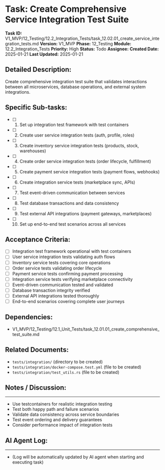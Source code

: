 # Task: Create Comprehensive Service Integration Test Suite

**Task ID:** V1_MVP/12_Testing/12.2_Integration_Tests/task_12.02.01_create_service_integration_tests.md
**Version:** V1_MVP
**Phase:** 12_Testing
**Module:** 12.2_Integration_Tests
**Priority:** High
**Status:** Todo
**Assignee:**
**Created Date:** 2025-01-21
**Last Updated:** 2025-01-21

## Detailed Description:
Create comprehensive integration test suite that validates interactions between all microservices, database operations, and external system integrations.

## Specific Sub-tasks:
- [ ] 1. Set up integration test framework with test containers
- [ ] 2. Create user service integration tests (auth, profile, roles)
- [ ] 3. Create inventory service integration tests (products, stock, warehouses)
- [ ] 4. Create order service integration tests (order lifecycle, fulfillment)
- [ ] 5. Create payment service integration tests (payment flows, webhooks)
- [ ] 6. Create integration service tests (marketplace sync, APIs)
- [ ] 7. Test event-driven communication between services
- [ ] 8. Test database transactions and data consistency
- [ ] 9. Test external API integrations (payment gateways, marketplaces)
- [ ] 10. Set up end-to-end test scenarios across all services

## Acceptance Criteria:
- [ ] Integration test framework operational with test containers
- [ ] User service integration tests validating auth flows
- [ ] Inventory service tests covering core operations
- [ ] Order service tests validating order lifecycle
- [ ] Payment service tests confirming payment processing
- [ ] Integration service tests verifying marketplace connectivity
- [ ] Event-driven communication tested and validated
- [ ] Database transaction integrity verified
- [ ] External API integrations tested thoroughly
- [ ] End-to-end scenarios covering complete user journeys

## Dependencies:
- V1_MVP/12_Testing/12.1_Unit_Tests/task_12.01.01_create_comprehensive_test_suite.md

## Related Documents:
- `tests/integration/` (directory to be created)
- `tests/integration/docker-compose.test.yml` (file to be created)
- `tests/integration/test_utils.rs` (file to be created)

## Notes / Discussion:
---
* Use testcontainers for realistic integration testing
* Test both happy path and failure scenarios
* Validate data consistency across service boundaries
* Test event ordering and delivery guarantees
* Consider performance impact of integration tests

## AI Agent Log:
---
* (Log will be automatically updated by AI agent when starting and executing task)